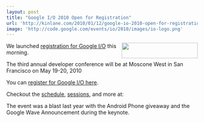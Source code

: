 ```yaml
---
layout: post
title: "Google I/O 2010 Open for Registration"
url: 'http://kinlane.com/2010/01/12/google-io-2010-open-for-registration/'
image: 'http://code.google.com/events/io/2010/images/io-logo.png'
---
```


<img title="Google I/O 2010 Open for Registration" src="http://code.google.com/events/io/2010/images/io-logo.png" alt="" width="200" height="41" align="right" />

We launched [registration for Google I/O][1] this morning.

The third annual developer conference will be at Moscone West in San Francisco on May 19-20, 2010

You can [register for Google I/O here][2].

Checkout the [schedule][3], [sessions][4], and more at: 

The event was a blast last year with the Android Phone giveaway and the Google Wave Announcement during the keynote.

   [1]: http://googleblog.blogspot.com/2010/01/google-io-2010-now-open-for.html
   [2]: http://code.google.com/events/io/2010/
   [3]: http://code.google.com/events/io/2010/schedule.html
   [4]: http://code.google.com/events/io/2010/sessions.html
